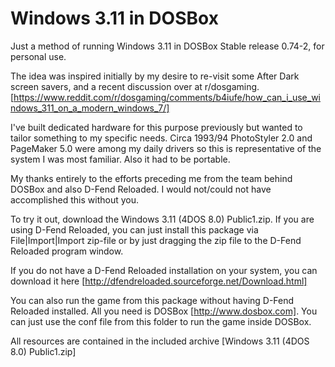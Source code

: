 # Windows 3.11 in DOSBox
Just a method of running Windows 3.11 in DOSBox Stable release 0.74-2, for personal use.

The idea was inspired initially by my desire to re-visit some After Dark screen savers, and a recent discussion over at r/dosgaming. [https://www.reddit.com/r/dosgaming/comments/b4iufe/how_can_i_use_windows_311_on_a_modern_windows_7/]

I've built dedicated hardware for this purpose previously but wanted to tailor something to my specific needs. Circa 1993/94 PhotoStyler 2.0 and PageMaker 5.0 were among my daily drivers so this is representative of the system I was most familiar. Also it had to be portable.

My thanks entirely to the efforts preceding me from the team behind DOSBox and also D-Fend Reloaded. I would not/could not have accomplished this without you.

To try it out, download the Windows 3.11 (4DOS 8.0) Public1.zip.
If you are using D-Fend Reloaded, you can just install this package via
File|Import|Import zip-file or by just dragging the zip file to the
D-Fend Reloaded program window.

If you do not have a D-Fend Reloaded installation on your system, you can
download it here [http://dfendreloaded.sourceforge.net/Download.html]

You can also run the game from this package without having D-Fend Reloaded
installed. All you need is DOSBox [http://www.dosbox.com]. You can just use
the conf file from this folder to run the game inside DOSBox.

All resources are contained in the included archive [Windows 3.11 (4DOS 8.0) Public1.zip]
